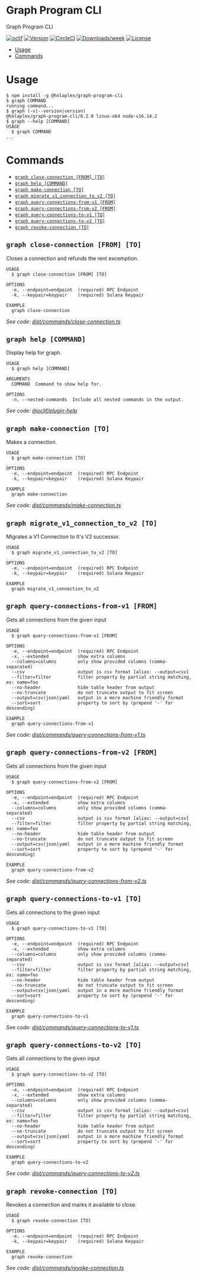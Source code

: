 Graph Program CLI
=================

Graph Program CLI

[![oclif](https://img.shields.io/badge/cli-oclif-brightgreen.svg)](https://oclif.io)
[![Version](https://img.shields.io/npm/v/oclif-hello-world.svg)](https://npmjs.org/package/oclif-hello-world)
[![CircleCI](https://circleci.com/gh/oclif/hello-world/tree/main.svg?style=shield)](https://circleci.com/gh/oclif/hello-world/tree/main)
[![Downloads/week](https://img.shields.io/npm/dw/oclif-hello-world.svg)](https://npmjs.org/package/oclif-hello-world)
[![License](https://img.shields.io/npm/l/oclif-hello-world.svg)](https://github.com/oclif/hello-world/blob/main/package.json)

<!-- toc -->
* [Usage](#usage)
* [Commands](#commands)
<!-- tocstop -->
# Usage
<!-- usage -->
```sh-session
$ npm install -g @holaplex/graph-program-cli
$ graph COMMAND
running command...
$ graph (-v|--version|version)
@holaplex/graph-program-cli/0.2.0 linux-x64 node-v16.14.2
$ graph --help [COMMAND]
USAGE
  $ graph COMMAND
...
```
<!-- usagestop -->
# Commands
<!-- commands -->
* [`graph close-connection [FROM] [TO]`](#graph-close-connection-from-to)
* [`graph help [COMMAND]`](#graph-help-command)
* [`graph make-connection [TO]`](#graph-make-connection-to)
* [`graph migrate_v1_connection_to_v2 [TO]`](#graph-migrate_v1_connection_to_v2-to)
* [`graph query-connections-from-v1 [FROM]`](#graph-query-connections-from-v1-from)
* [`graph query-connections-from-v2 [FROM]`](#graph-query-connections-from-v2-from)
* [`graph query-connections-to-v1 [TO]`](#graph-query-connections-to-v1-to)
* [`graph query-connections-to-v2 [TO]`](#graph-query-connections-to-v2-to)
* [`graph revoke-connection [TO]`](#graph-revoke-connection-to)

## `graph close-connection [FROM] [TO]`

Closes a connection and refunds the rent excemption.

```
USAGE
  $ graph close-connection [FROM] [TO]

OPTIONS
  -e, --endpoint=endpoint  (required) RPC Endpoint
  -k, --keypair=keypair    (required) Solana Keypair

EXAMPLE
  graph close-connection
```

_See code: [dist/commands/close-connection.ts](https://github.com/holaplex/graph-program/blob/v0.2.0/dist/commands/close-connection.ts)_

## `graph help [COMMAND]`

Display help for graph.

```
USAGE
  $ graph help [COMMAND]

ARGUMENTS
  COMMAND  Command to show help for.

OPTIONS
  -n, --nested-commands  Include all nested commands in the output.
```

_See code: [@oclif/plugin-help](https://github.com/oclif/plugin-help/blob/v5.1.12/src/commands/help.ts)_

## `graph make-connection [TO]`

Makes a connection.

```
USAGE
  $ graph make-connection [TO]

OPTIONS
  -e, --endpoint=endpoint  (required) RPC Endpoint
  -k, --keypair=keypair    (required) Solana Keypair

EXAMPLE
  graph make-connection
```

_See code: [dist/commands/make-connection.ts](https://github.com/holaplex/graph-program/blob/v0.2.0/dist/commands/make-connection.ts)_

## `graph migrate_v1_connection_to_v2 [TO]`

Migrates a V1 Connection to It's V2 successor.

```
USAGE
  $ graph migrate_v1_connection_to_v2 [TO]

OPTIONS
  -e, --endpoint=endpoint  (required) RPC Endpoint
  -k, --keypair=keypair    (required) Solana Keypair

EXAMPLE
  graph migrate_v1_connection_to_v2
```

## `graph query-connections-from-v1 [FROM]`

Gets all connections from the given input

```
USAGE
  $ graph query-connections-from-v1 [FROM]

OPTIONS
  -e, --endpoint=endpoint  (required) RPC Endpoint
  -x, --extended           show extra columns
  --columns=columns        only show provided columns (comma-separated)
  --csv                    output is csv format [alias: --output=csv]
  --filter=filter          filter property by partial string matching, ex: name=foo
  --no-header              hide table header from output
  --no-truncate            do not truncate output to fit screen
  --output=csv|json|yaml   output in a more machine friendly format
  --sort=sort              property to sort by (prepend '-' for descending)

EXAMPLE
  graph query-connections-from-v1
```

_See code: [dist/commands/query-connections-from-v1.ts](https://github.com/holaplex/graph-program/blob/v0.2.0/dist/commands/query-connections-from-v1.ts)_

## `graph query-connections-from-v2 [FROM]`

Gets all connections from the given input

```
USAGE
  $ graph query-connections-from-v2 [FROM]

OPTIONS
  -e, --endpoint=endpoint  (required) RPC Endpoint
  -x, --extended           show extra columns
  --columns=columns        only show provided columns (comma-separated)
  --csv                    output is csv format [alias: --output=csv]
  --filter=filter          filter property by partial string matching, ex: name=foo
  --no-header              hide table header from output
  --no-truncate            do not truncate output to fit screen
  --output=csv|json|yaml   output in a more machine friendly format
  --sort=sort              property to sort by (prepend '-' for descending)

EXAMPLE
  graph query-connections-from-v2
```

_See code: [dist/commands/query-connections-from-v2.ts](https://github.com/holaplex/graph-program/blob/v0.2.0/dist/commands/query-connections-from-v2.ts)_

## `graph query-connections-to-v1 [TO]`

Gets all connections to the given input

```
USAGE
  $ graph query-connections-to-v1 [TO]

OPTIONS
  -e, --endpoint=endpoint  (required) RPC Endpoint
  -x, --extended           show extra columns
  --columns=columns        only show provided columns (comma-separated)
  --csv                    output is csv format [alias: --output=csv]
  --filter=filter          filter property by partial string matching, ex: name=foo
  --no-header              hide table header from output
  --no-truncate            do not truncate output to fit screen
  --output=csv|json|yaml   output in a more machine friendly format
  --sort=sort              property to sort by (prepend '-' for descending)

EXAMPLE
  graph query-connections-to-v1
```

_See code: [dist/commands/query-connections-to-v1.ts](https://github.com/holaplex/graph-program/blob/v0.2.0/dist/commands/query-connections-to-v1.ts)_

## `graph query-connections-to-v2 [TO]`

Gets all connections to the given input

```
USAGE
  $ graph query-connections-to-v2 [TO]

OPTIONS
  -e, --endpoint=endpoint  (required) RPC Endpoint
  -x, --extended           show extra columns
  --columns=columns        only show provided columns (comma-separated)
  --csv                    output is csv format [alias: --output=csv]
  --filter=filter          filter property by partial string matching, ex: name=foo
  --no-header              hide table header from output
  --no-truncate            do not truncate output to fit screen
  --output=csv|json|yaml   output in a more machine friendly format
  --sort=sort              property to sort by (prepend '-' for descending)

EXAMPLE
  graph query-connections-to-v2
```

_See code: [dist/commands/query-connections-to-v2.ts](https://github.com/holaplex/graph-program/blob/v0.2.0/dist/commands/query-connections-to-v2.ts)_

## `graph revoke-connection [TO]`

Revokes a connection and marks it available to close.

```
USAGE
  $ graph revoke-connection [TO]

OPTIONS
  -e, --endpoint=endpoint  (required) RPC Endpoint
  -k, --keypair=keypair    (required) Solana Keypair

EXAMPLE
  graph revoke-connection
```

_See code: [dist/commands/revoke-connection.ts](https://github.com/holaplex/graph-program/blob/v0.2.0/dist/commands/revoke-connection.ts)_
<!-- commandsstop -->
